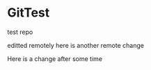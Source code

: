 # GitTest
test repo

editted remotely
here is another remote change

Here is a change after some time 
